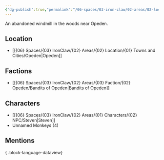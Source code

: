 ```yaml
---
{"dg-publish":true,"permalink":"/06-spaces/03-iron-claw/02-areas/02-location/01-towns-and-cities/01-landmarks/01-opeden/abandoned-windmill/","title":"Abandoned Windmill"}
---
```



An abandoned windmill in the woods near Opeden.

## Location

- [[{06} Spaces/{03} IronClaw/{02} Areas/{02} Location/{01} Towns and Cities/Opeden\|Opeden]]

## Factions

- [[{06} Spaces/{03} IronClaw/{02} Areas/{03} Faction/{02} Opeden/Bandits of Opeden\|Bandits of Opeden]]

## Characters

- [[{06} Spaces/{03} IronClaw/{02} Areas/{01} Characters/{02} NPC/Steven\|Steven]]
- Unnamed Monkeys (4)

## Mentions


{ .block-language-dataview}
